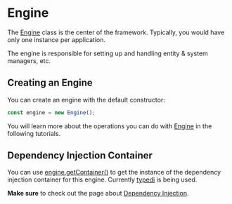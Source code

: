# Engine

The [Engine](../../api/classes/Engine.md) class is the center of the framework. Typically, you would have only one instance per application.

The engine is responsible for setting up and handling entity & system managers, etc.

## Creating an Engine

You can create an engine with the default constructor:
```typescript
const engine = new Engine();
```

You will learn more about the operations you can do with [Engine](../../api/classes/Engine.md) in the following tutorials.

## Dependency Injection Container

You can use [engine.getContainer()](../../api/classes/Engine.md#getContainer) to get the instance of the dependency injection container for this engine. Currently [typedi](https://docs.typestack.community/typedi/v/develop/01-getting-started) is being used.

**Make sure** to check out the page about [Dependency Injection](../core/dependency-injection.md).
